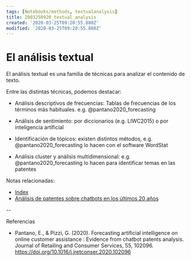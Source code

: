 ```yaml
---
tags: [Notebooks/methods, textualanalysis]
title: 2003250920_textual_analysis
created: '2020-03-25T09:20:55.880Z'
modified: '2020-03-25T09:20:55.880Z'
---
```


# El análisis textual

El análisis textual es una familia de técnicas para analizar el contenido de texto.

Entre las distintas técnicas, podemos destacar:

- Análisis descriptivos de frecuencias: Tablas de frecuencias de los términos más habituales. e.g. @pantano2020_forecasting

- Análisis de sentimiento: por diccionarios (e.g. LIWC2015) o por inteligencia artificial

- Identificación de tópicos: existen distintos métodos, e.g. @pantano2020_forecasting lo hacen con el software WordStat

- Análisis cluster y análisis multidimensional: e.g. @pantano2020_forecasting lo hacen para identificar temas en las patentes

Notas relacionadas:

- [Index](_2003101705_index.md)
- [Análisis de patentes sobre chatbots en los últimos 20 años](2003250911_analisistextopatentesparachatbots.md)

--

Referencias

- Pantano, E., & Pizzi, G. (2020). Forecasting artificial intelligence on online customer assistance : Evidence from chatbot patents analysis. Journal of Retailing and Consumer Services, 55, 102096. https://doi.org/10.1016/j.jretconser.2020.102096